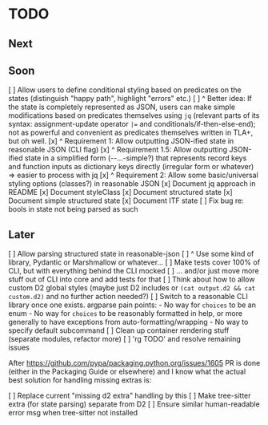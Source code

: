 # TODO

## Next


## Soon

[ ] Allow users to define conditional styling based on predicates on the states
    (distinguish "happy path", highlight "errors" etc.)
[ ] ^ Better idea: If the state is completely represented as JSON, users can
    make simple modifications based on predicates themselves using `jq`
    (relevant parts of its syntax: assignment-update operator `|=` and
    conditionals/if-then-else-end); not as powerful and convenient as
    predicates themselves written in TLA+, but oh well.
[x] ^ Requirement 1: Allow outputting JSON-ified state in reasonable JSON (CLI
    flag)
[x] ^ Requirement 1.5: Allow outputting JSON-ified state in a simplified form
    (--...-simple?) that represents record keys and function inputs as
    dictionary keys directly (irregular form or whatever) => easier to process
    with jq
[x] ^ Requirement 2: Allow some basic/universal styling options (classes?) in
    reasonable JSON
[x] Document jq approach in README
[x] Document styleClass
[x] Document structured state
[x] Document simple structured state
[x] Document ITF state
[ ] Fix bug re: bools in state not being parsed as such

## Later

[ ] Allow parsing structured state in reasonable-json
[ ] ^ Use some kind of library, Pydantic or Marshmallow or whatever...
[ ] Make tests cover 100% of CLI, but with everything behind the CLI mocked
[ ] ... and/or just move more stuff out of CLI into core and add tests for that
[ ] Think about how to allow custom D2 global styles (maybe just D2 includes
    or `(cat output.d2 && cat custom.d2)` and no further action needed?)
[ ] Switch to a reasonable CLI library once one exists. argparse pain points:
    - No way for `choices` to be an enum
    - No way for `choices` to be reasonably formatted in help, or more
      generally to have exceptions from auto-formatting/wrapping
    - No way to specify default subcommand
[ ] Clean up container rendering stuff (separate modules, refactor more)
[ ] 'rg TODO' and resolve remaining issues

After https://github.com/pypa/packaging.python.org/issues/1605 PR is done
(either in the Packaging Guide or elsewhere) and I know what the actual best
solution for handling missing extras is:

[ ] Replace current "missing d2 extra" handling by this
[ ] Make tree-sitter extra (for state parsing) separate from D2
[ ] Ensure similar human-readable error msg when tree-sitter not installed
